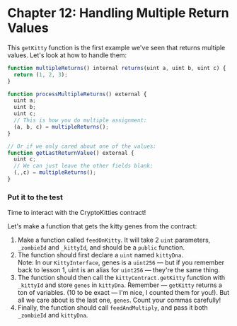 # Chapter 12: Handling Multiple Return Values
This `getKitty` function is the first example we've seen that returns multiple values. Let's look at how to handle them:
```js
function multipleReturns() internal returns(uint a, uint b, uint c) {
  return (1, 2, 3);
}

function processMultipleReturns() external {
  uint a;
  uint b;
  uint c;
  // This is how you do multiple assignment:
  (a, b, c) = multipleReturns();
}

// Or if we only cared about one of the values:
function getLastReturnValue() external {
  uint c;
  // We can just leave the other fields blank:
  (,,c) = multipleReturns();
}
```

### Put it to the test
Time to interact with the CryptoKitties contract!

Let's make a function that gets the kitty genes from the contract:

  1. Make a function called `feedOnKitty`. It will take 2 `uint` parameters, `_zombieId` and `_kittyId`, and should be a `public` function.
  2. The function should first declare a `uint` named `kittyDna`.  
    Note: In our `KittyInterface`, genes is a `uint256` — but if you remember back to lesson 1, uint is an alias for `uint256` — they're the same thing.
  3. The function should then call the `kittyContract.getKitty` function with `_kittyId` and store `genes` in `kittyDna`. Remember — `getKitty` returns a ton of variables. (10 to be exact — I'm nice, I counted them for you!). But all we care about is the last one, `genes`. Count your commas carefully!  
  4. Finally, the function should call `feedAndMultiply`, and pass it both `_zombieId` and `kittyDna`.